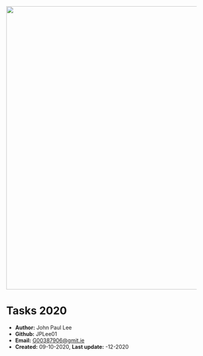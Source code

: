 <img align="centre" width="750" height="750" img src="https://i0.wp.com/www.creatingentrepreneursinfood.eu/wp-content/uploads/2017/02/GMIT-logo.png">

# Tasks 2020 

* **Author:** John Paul Lee
* **Github:** JPLee01
* **Email:** G00387906@gmit.ie
* **Created:** 09-10-2020, **Last update:** -12-2020

